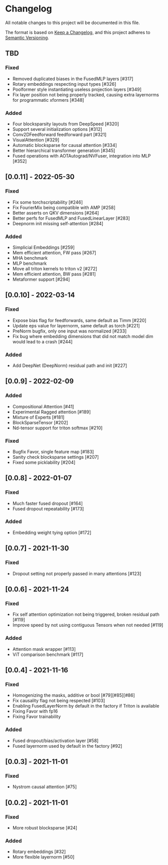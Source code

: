 # Changelog
All notable changes to this project will be documented in this file.

The format is based on [Keep a Changelog](https://keepachangelog.com/en/1.0.0/),
and this project adheres to [Semantic Versioning](https://semver.org/spec/v2.0.0.html).


## TBD
### Fixed
- Removed duplicated biases in the FusedMLP layers [#317]
- Rotary embeddings respecting input types [#326]
- Poolformer style instantiating useless projection layers [#349]
- Fix layer position not being properly tracked, causing extra layernorms for programmatic xformers [#348]

### Added
- Four blocksparsity layouts from DeepSpeed [#320]
- Support several initialization options [#312]
- Conv2DFeedforward feedforward part [#321]
- VisualAttention [#329]
- Automatic blocksparse for causal attention [#334]
- Better hierarchical transformer generation [#345]
- Fused operations with AOTAutograd/NVFuser, integration into MLP [#352]

## [0.0.11] - 2022-05-30
### Fixed
- Fix some torchscriptability [#246]
- Fix FourierMix being compatible with AMP [#258]
- Better asserts on QKV dimensions [#264]
- Better perfs for FusedMLP and FusedLinearLayer [#283]
- Deepnorm init missing self-attention [#284]

### Added
- Simplicial Embeddings [#259]
- Mem efficient attention, FW pass [#267]
- MHA benchmark
- MLP benchmark
- Move all triton kernels to triton v2 [#272]
- Mem efficient attention, BW pass [#281]
- Metaformer support [#294]

## [0.0.10] - 2022-03-14
### Fixed
- Expose bias flag for feedforwards, same default as Timm [#220]
- Update eps value for layernorm, same default as torch [#221]
- PreNorm bugfix, only one input was normalized [#233]
- Fix bug where embedding dimensions that did not match model dim would lead to a crash [#244]

### Added
- Add DeepNet (DeepNorm) residual path and init [#227]

## [0.0.9] - 2022-02-09
### Added
- Compositional Attention [#41]
- Experimental Ragged attention [#189]
- Mixture of Experts [#181]
- BlockSparseTensor [#202]
- Nd-tensor support for triton softmax [#210]

### Fixed
- Bugfix Favor, single feature map [#183]
- Sanity check blocksparse settings [#207]
- Fixed some picklability [#204]

## [0.0.8] - 2022-01-07
### Fixed
- Much faster fused dropout [#164]
- Fused dropout repeatability [#173]

### Added
- Embedding weight tying option [#172]

## [0.0.7] - 2021-11-30
### Fixed
- Dropout setting not properly passed in many attentions [#123]

## [0.0.6] - 2021-11-24
### Fixed
- Fix self attention optimization not being triggered, broken residual path [#119]
- Improve speed by not using contiguous Tensors when not needed [#119]

### Added
- Attention mask wrapper [#113]
- ViT comparison benchmark [#117]

## [0.0.4] - 2021-11-16
### Fixed
- Homogenizing the masks, additive or bool [#79][#85][#86]
- Fix causality flag not being respected [#103]
- Enabling FusedLayerNorm by default in the factory if Triton is available
- Fixing Favor with fp16
- Fixing Favor trainability

### Added
- Fused dropout/bias/activation layer [#58]
- Fused layernorm used by default in the factory [#92]


## [0.0.3] - 2021-11-01
### Fixed
- Nystrom causal attention [#75]


## [0.0.2] - 2021-11-01
### Fixed
- More robust blocksparse [#24]

### Added
- Rotary embeddings [#32]
- More flexible layernorm [#50]

